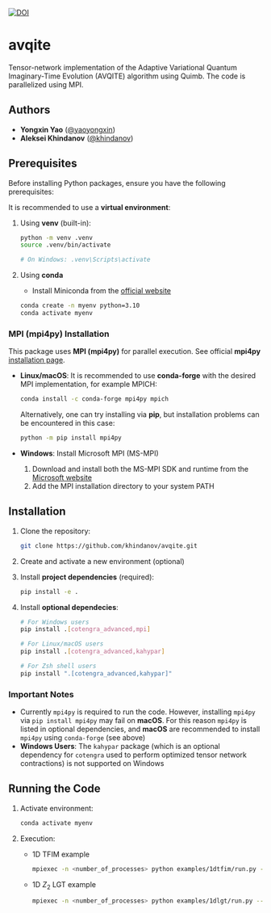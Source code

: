 [![DOI](https://zenodo.org/badge/DOI/10.5281/zenodo.15531600.svg)](https://doi.org/10.5281/zenodo.15531600)

# avqite
Tensor-network implementation of the Adaptive Variational Quantum Imaginary-Time Evolution (AVQITE) algorithm using Quimb. The code is parallelized using MPI.

## Authors

- **Yongxin Yao** ([@yaoyongxin](https://github.com/yaoyongxin))
- **Aleksei Khindanov** ([@khindanov](https://github.com/khindanov))

## Prerequisites

Before installing Python packages, ensure you have the following prerequisites:

It is recommended to use a **virtual environment**:

1. Using **venv** (built-in):
   ```bash
   python -m venv .venv
   source .venv/bin/activate  
   
   # On Windows: .venv\Scripts\activate
   ```

2. Using **conda**

   - Install Miniconda from the [official website](https://docs.conda.io/en/latest/miniconda.html)

   ```bash
   conda create -n myenv python=3.10
   conda activate myenv
   ```

### MPI (mpi4py) Installation

This package uses **MPI (mpi4py)** for parallel execution. See official **mpi4py** [installation page](https://mpi4py.readthedocs.io/en/4.0.3/install.html).


- **Linux/macOS**: It is recommended to use **conda-forge** with the desired MPI implementation, for example MPICH:
  ```bash
  conda install -c conda-forge mpi4py mpich
  ```
  Alternatively, one can try installing via **pip**, but installation problems can be encountered in this case:
  
  ```bash
  python -m pip install mpi4py
  ```

- **Windows**: Install Microsoft MPI (MS-MPI)
  1. Download and install both the MS-MPI SDK and runtime from the [Microsoft website](https://learn.microsoft.com/en-us/message-passing-interface/microsoft-mpi)
  2. Add the MPI installation directory to your system PATH

## Installation

1. Clone the repository:
   ```bash
   git clone https://github.com/khindanov/avqite.git
   ```

2. Create and activate a new environment (optional)

3. Install **project dependencies** (required):
   ```bash
   pip install -e .
   ```

4. Install **optional dependecies**:
   ```bash
   # For Windows users 
   pip install .[cotengra_advanced,mpi]

   # For Linux/macOS users
   pip install .[cotengra_advanced,kahypar]

   # For Zsh shell users
   pip install ".[cotengra_advanced,kahypar]"
   ```

### Important Notes

- Currently `mpi4py` is required to run the code. However, installing `mpi4py` via `pip install mpi4py` may fail on **macOS**. For this reason `mpi4py` is listed in optional dependencies, and **macOS** are recommended to install `mpi4py` using `conda-forge` (see above)
- **Windows Users**: The `kahypar` package (which is an optional dependency for `cotengra` used to perform optimized tensor network contractions) is not supported on Windows

## Running the Code

1. Activate environment:
   ```bash
   conda activate myenv
   ```

2. Execution:
   - 1D TFIM example
      ```bash
      mpiexec -n <number_of_processes> python examples/1dtfim/run.py --filename N10g0.1
      ```
   - 1D $Z_2$ LGT example
      ```bash
      mpiexec -n <number_of_processes> python examples/1dlgt/run.py --filename L9Zbasis0hz0seed --notetras -m 100 --tf 1.0
      ```

